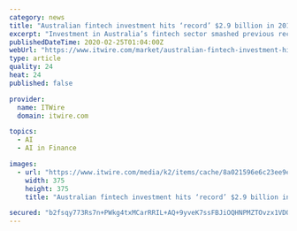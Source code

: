 ```yaml
---
category: news
title: "Australian fintech investment hits ‘record’ $2.9 billion in 2019"
excerpt: "Investment in Australia’s fintech sector smashed previous records in 2019 ... Do you want to leverage data governance as an enabler?Are you working at driving AI/ML implementation? Want to stay abreast of data privacy and AI ethics requirements? Are you working hard to push predictive analytics to the limits? With so much to keep on top ..."
publishedDateTime: 2020-02-25T01:04:00Z
webUrl: "https://www.itwire.com/market/australian-fintech-investment-hits-‘record’-$2-9-billion-in-2019.html"
type: article
quality: 24
heat: 24
published: false

provider:
  name: ITWire
  domain: itwire.com

topics:
  - AI
  - AI in Finance

images:
  - url: "https://www.itwire.com/media/k2/items/cache/8a021596e6c23ee9ef8866e2e93bc25f_M.jpg"
    width: 375
    height: 375
    title: "Australian fintech investment hits ‘record’ $2.9 billion in 2019"

secured: "b2fsqy773Rs7n+PWkg4txMCarRRIL+AQ+9yveK7ssFBJiOQHNPMZTOvzx1VDOMdzcxFzW6CHFM5E+D+9v+tzScPCFc/WClifNBVmq+4xHo5Uc//3rS32o54LY8ONJL9WBabWyeMzTRZn/e+fx7+zgWdlyN/fYeVvE/NcJtKkmMwp0cNZ50hTbr7dmXyFaYySBoXxl/W+HbvUHkQpEicV1xDG1C6SVZJF0WZ75dvUKRde5PD7cg3+qjMO2SUDfojmgwtEby1KkXZBlj3O37hKWExdH4qoAwb+V91Nr5+Ex35v5ughchEz8vbaLIGRzeLi;sGIqgXNI3KSGY2X5ykELaQ=="
---
```


